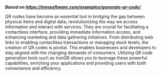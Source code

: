 ***Based on <https://ironsoftware.com/examples/generate-qr-code/>***

QR codes have become an essential tool in bridging the gap between physical items and digital data, revolutionizing the way we access information and interact with services. They are crucial for facilitating a contactless interface, providing immediate information access, and enhancing marketing and data gathering initiatives. From distributing web links to enabling contactless transactions or managing stock levels, the creation of QR codes is pivotal. This enables businesses and developers to stay aligned with the changing demands of consumers. Utilizing QR code generation tools such as IronQR allows you to leverage these powerful capabilities, enriching your applications and providing users with both convenience and efficiency.